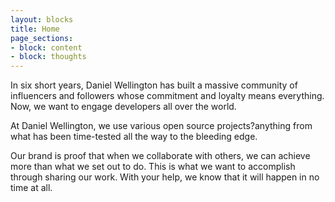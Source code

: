```yaml
---
layout: blocks
title: Home
page_sections:
- block: content
- block: thoughts
---
```

In six short years, Daniel Wellington has built a massive community of influencers and followers whose     commitment and loyalty means everything. Now, we want to engage developers all over the world.

At Daniel Wellington, we use various open source projects?anything from what has been time-tested all the way to the bleeding edge.

Our brand is proof that when we collaborate with others, we can achieve more than what we set out to do. This is what we want to accomplish through sharing our work. With your help, we know that it will happen in no time at all.

